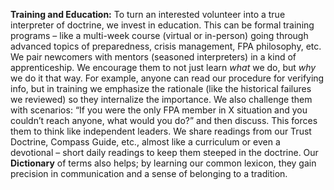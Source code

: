 **Training and Education:** To turn an interested volunteer into a true interpreter of doctrine, we invest in education. This can be formal training programs – like a multi-week course (virtual or in-person) going through advanced topics of preparedness, crisis management, FPA philosophy, etc. We pair newcomers with mentors (seasoned interpreters) in a kind of apprenticeship. We encourage them to not just learn _what_ we do, but _why_ we do it that way. For example, anyone can read our procedure for verifying info, but in training we emphasize the rationale (like the historical failures we reviewed) so they internalize the importance. We also challenge them with scenarios: “If you were the only FPA member in X situation and you couldn’t reach anyone, what would you do?” and then discuss. This forces them to think like independent leaders. We share readings from our Trust Doctrine, Compass Guide, etc., almost like a curriculum or even a devotional – short daily readings to keep them steeped in the doctrine. Our **Dictionary** of terms also helps; by learning our common lexicon, they gain precision in communication and a sense of belonging to a tradition.